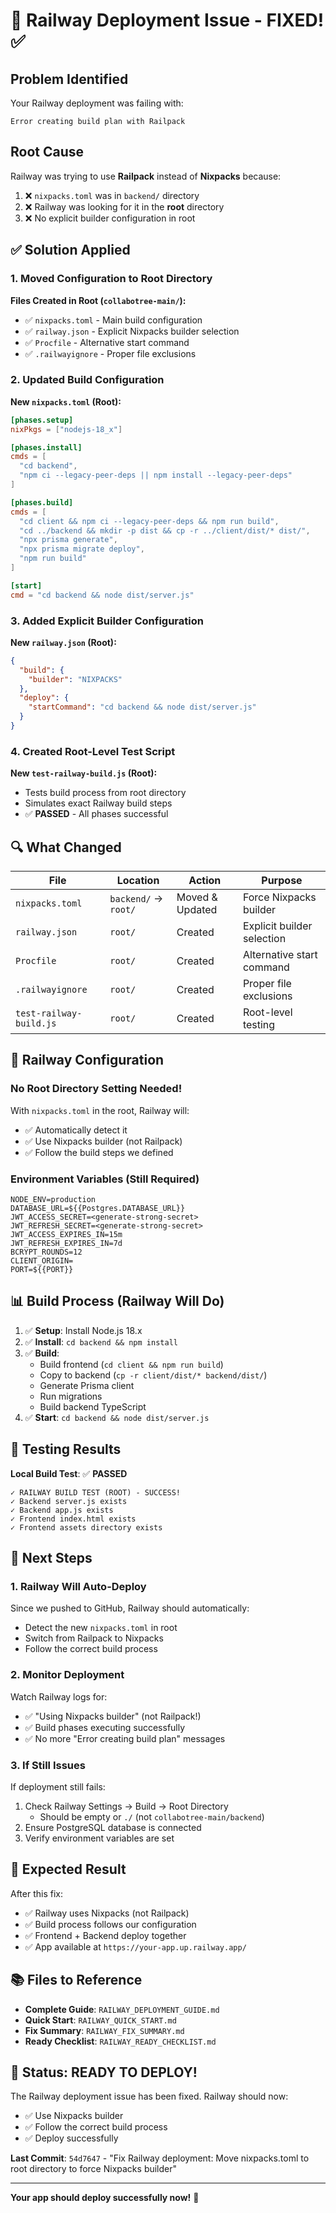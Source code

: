 # 🚨 Railway Deployment Issue - FIXED! ✅

## Problem Identified

Your Railway deployment was failing with:
```
Error creating build plan with Railpack
```

## Root Cause

Railway was trying to use **Railpack** instead of **Nixpacks** because:

1. ❌ `nixpacks.toml` was in `backend/` directory
2. ❌ Railway was looking for it in the **root** directory
3. ❌ No explicit builder configuration in root

## ✅ Solution Applied

### 1. Moved Configuration to Root Directory

**Files Created in Root (`collabotree-main/`):**
- ✅ `nixpacks.toml` - Main build configuration
- ✅ `railway.json` - Explicit Nixpacks builder selection
- ✅ `Procfile` - Alternative start command
- ✅ `.railwayignore` - Proper file exclusions

### 2. Updated Build Configuration

**New `nixpacks.toml` (Root):**
```toml
[phases.setup]
nixPkgs = ["nodejs-18_x"]

[phases.install]
cmds = [
  "cd backend",
  "npm ci --legacy-peer-deps || npm install --legacy-peer-deps"
]

[phases.build]
cmds = [
  "cd client && npm ci --legacy-peer-deps && npm run build",
  "cd ../backend && mkdir -p dist && cp -r ../client/dist/* dist/",
  "npx prisma generate",
  "npx prisma migrate deploy",
  "npm run build"
]

[start]
cmd = "cd backend && node dist/server.js"
```

### 3. Added Explicit Builder Configuration

**New `railway.json` (Root):**
```json
{
  "build": {
    "builder": "NIXPACKS"
  },
  "deploy": {
    "startCommand": "cd backend && node dist/server.js"
  }
}
```

### 4. Created Root-Level Test Script

**New `test-railway-build.js` (Root):**
- Tests build process from root directory
- Simulates exact Railway build steps
- ✅ **PASSED** - All phases successful

## 🔍 What Changed

| File | Location | Action | Purpose |
|------|----------|--------|---------|
| `nixpacks.toml` | `backend/` → `root/` | Moved & Updated | Force Nixpacks builder |
| `railway.json` | `root/` | Created | Explicit builder selection |
| `Procfile` | `root/` | Created | Alternative start command |
| `.railwayignore` | `root/` | Created | Proper file exclusions |
| `test-railway-build.js` | `root/` | Created | Root-level testing |

## 🚀 Railway Configuration

### No Root Directory Setting Needed!

With `nixpacks.toml` in the root, Railway will:
- ✅ Automatically detect it
- ✅ Use Nixpacks builder (not Railpack)
- ✅ Follow the build steps we defined

### Environment Variables (Still Required)

```env
NODE_ENV=production
DATABASE_URL=${{Postgres.DATABASE_URL}}
JWT_ACCESS_SECRET=<generate-strong-secret>
JWT_REFRESH_SECRET=<generate-strong-secret>
JWT_ACCESS_EXPIRES_IN=15m
JWT_REFRESH_EXPIRES_IN=7d
BCRYPT_ROUNDS=12
CLIENT_ORIGIN=
PORT=${{PORT}}
```

## 📊 Build Process (Railway Will Do)

1. ✅ **Setup**: Install Node.js 18.x
2. ✅ **Install**: `cd backend && npm install`
3. ✅ **Build**: 
   - Build frontend (`cd client && npm run build`)
   - Copy to backend (`cp -r client/dist/* backend/dist/`)
   - Generate Prisma client
   - Run migrations
   - Build backend TypeScript
4. ✅ **Start**: `cd backend && node dist/server.js`

## 🧪 Testing Results

**Local Build Test**: ✅ **PASSED**
```
✓ RAILWAY BUILD TEST (ROOT) - SUCCESS!
✓ Backend server.js exists
✓ Backend app.js exists  
✓ Frontend index.html exists
✓ Frontend assets directory exists
```

## 📝 Next Steps

### 1. Railway Will Auto-Deploy

Since we pushed to GitHub, Railway should automatically:
- Detect the new `nixpacks.toml` in root
- Switch from Railpack to Nixpacks
- Follow the correct build process

### 2. Monitor Deployment

Watch Railway logs for:
- ✅ "Using Nixpacks builder" (not Railpack!)
- ✅ Build phases executing successfully
- ✅ No more "Error creating build plan" messages

### 3. If Still Issues

If deployment still fails:
1. Check Railway Settings → Build → Root Directory
   - Should be empty or `./` (not `collabotree-main/backend`)
2. Ensure PostgreSQL database is connected
3. Verify environment variables are set

## 🎯 Expected Result

After this fix:
- ✅ Railway uses Nixpacks (not Railpack)
- ✅ Build process follows our configuration
- ✅ Frontend + Backend deploy together
- ✅ App available at `https://your-app.up.railway.app/`

## 📚 Files to Reference

- **Complete Guide**: `RAILWAY_DEPLOYMENT_GUIDE.md`
- **Quick Start**: `RAILWAY_QUICK_START.md`
- **Fix Summary**: `RAILWAY_FIX_SUMMARY.md`
- **Ready Checklist**: `RAILWAY_READY_CHECKLIST.md`

## 🎉 Status: READY TO DEPLOY!

The Railway deployment issue has been fixed. Railway should now:
- ✅ Use Nixpacks builder
- ✅ Follow the correct build process
- ✅ Deploy successfully

**Last Commit**: `54d7647` - "Fix Railway deployment: Move nixpacks.toml to root directory to force Nixpacks builder"

---

**Your app should deploy successfully now!** 🚀
